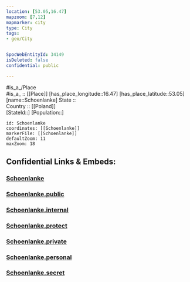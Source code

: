 ```yaml
---
location: [53.05,16.47] 
mapzoom: [7,12] 
mapmarker: city 
type: City
tags:
- geo/City


SpocWebEntityId: 34149
isDeleted: false
confidential: public

---
```

#is_a_/Place  
#is_a_ :: [[Place]] 
[has_place_longitude::16.47] 
[has_place_latitude::53.05] 
[name::Schoenlanke] 
State ::  
Country :: [[Poland]]  
[StateId::] 
[Population::] 



```leaflet
id: Schoenlanke
coordinates: [[Schoenlanke]] 
markerFile: [[Schoenlanke]] 
defaultZoom: 11 
maxZoom: 18
```


## Confidential Links & Embeds: 

### [Schoenlanke](/_Standards/Earth/Continent/Europe/Europe~East/Poland/Provinces~Poland/Greater_Poland/City/Schoenlanke.md) 

### [Schoenlanke.public](/_public/Earth/Continent/Europe/Europe~East/Poland/Provinces~Poland/Greater_Poland/City/Schoenlanke.public.md) 

### [Schoenlanke.internal](/_internal/Earth/Continent/Europe/Europe~East/Poland/Provinces~Poland/Greater_Poland/City/Schoenlanke.internal.md) 

### [Schoenlanke.protect](/_protect/Earth/Continent/Europe/Europe~East/Poland/Provinces~Poland/Greater_Poland/City/Schoenlanke.protect.md) 

### [Schoenlanke.private](/_private/Earth/Continent/Europe/Europe~East/Poland/Provinces~Poland/Greater_Poland/City/Schoenlanke.private.md) 

### [Schoenlanke.personal](/_personal/Earth/Continent/Europe/Europe~East/Poland/Provinces~Poland/Greater_Poland/City/Schoenlanke.personal.md) 

### [Schoenlanke.secret](/_secret/Earth/Continent/Europe/Europe~East/Poland/Provinces~Poland/Greater_Poland/City/Schoenlanke.secret.md)


